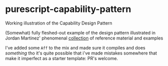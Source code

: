 # purescript-capability-pattern
Working illustration of the Capability Design Pattern

(Somewhat) fully fleshed-out example of the design pattern illustrated in Jordan Martinez' phenomenal [collection](https://jordanmartinez.github.io/purescript-jordans-reference-site/content/21-Hello-World/05-Application-Structure/src/02-MTL/32-The-ReaderT-Capability-Design-Pattern.html)
 of reference material and examples 
 
 I've added some `Aff` to the mix and made sure it compiles and does _something_ tho it's quite possible that i've made mistakes somewhere that make it imperfect as a starter template: PR's welcome.

